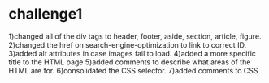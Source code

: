 # challenge1

1)changed all of the div tags to header, footer, aside, section, article, figure.
2)changed the href on search-engine-optimization to link to correct ID.
3)added alt attributes in case images fail to load.
4)added a more specific title to the HTML page
5)added comments to describe what areas of the HTML are for.
6)consolidated the CSS selector.
7)added comments to CSS
